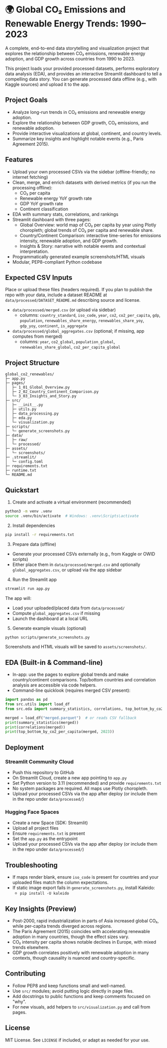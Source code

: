 # 🌍 Global CO₂ Emissions and Renewable Energy Trends: 1990–2023

A complete, end-to-end data storytelling and visualization project that explores the relationship between CO₂ emissions, renewable energy adoption, and GDP growth across countries from 1990 to 2023.

This project loads your provided processed datasets, performs exploratory data analysis (EDA), and provides an interactive Streamlit dashboard to tell a compelling data story. You can generate processed data offline (e.g., with Kaggle sources) and upload it to the app.

## Project Goals
- Analyze long-run trends in CO₂ emissions and renewable energy adoption.
- Explore the relationship between GDP growth, CO₂ emissions, and renewable adoption.
- Provide interactive visualizations at global, continent, and country levels.
- Summarize key insights and highlight notable events (e.g., Paris Agreement 2015).

## Features
- Upload your own processed CSVs via the sidebar (offline-friendly; no internet fetching)
- Clean, merge, and enrich datasets with derived metrics (if you run the processing offline):
  - CO₂ per capita
  - Renewable energy YoY growth rate
  - GDP YoY growth rate
  - Continent classification
- EDA with summary stats, correlations, and rankings
- Streamlit dashboard with three pages:
  - Global Overview: world map of CO₂ per capita by year using Plotly choropleth; global trends of CO₂ per capita and renewable share.
  - Country/Continent Comparison: interactive time-series for emissions intensity, renewable adoption, and GDP growth.
  - Insights & Story: narrative with notable events and contextual interpretation.
- Programmatically generated example screenshots/HTML visuals
- Modular, PEP8-compliant Python codebase

## Expected CSV Inputs
Place or upload these files (headers required). If you plan to publish the repo with your data, include a dataset README at `data/processed/DATASET_README.md` describing source and license.
- `data/processed/merged.csv` (or upload via sidebar)
  - columns: `country_standard`, `iso_code`, `year`, `co2`, `co2_per_capita`, `gdp`, `population`, `renewables_share_energy`, `renewables_share_yoy`, `gdp_yoy`, `continent`, `is_aggregate`
- `data/processed/global_aggregates.csv` (optional; if missing, app computes from merged)
  - columns: `year`, `co2_global`, `population_global`, `renewables_share_global`, `co2_per_capita_global`

## Project Structure
```
global_co2_renewables/
├─ app.py
├─ pages/
│  ├─ 1_01_Global_Overview.py
│  ├─ 2_02_Country_Continent_Comparison.py
│  └─ 3_03_Insights_and_Story.py
├─ src/
│  ├─ __init__.py
│  ├─ utils.py
│  ├─ data_processing.py
│  ├─ eda.py
│  └─ visualization.py
├─ scripts/
│  └─ generate_screenshots.py
├─ data/
│  ├─ raw/
│  └─ processed/
├─ assets/
│  └─ screenshots/
├─ .streamlit/
│  └─ config.toml
├─ requirements.txt
├─ runtime.txt
└─ README.md
```

## Quickstart

1) Create and activate a virtual environment (recommended)

```bash
python3 -m venv .venv
source .venv/bin/activate  # Windows: .venv\Scripts\activate
```

2) Install dependencies

```bash
pip install -r requirements.txt
```

3) Prepare data (offline)
- Generate your processed CSVs externally (e.g., from Kaggle or OWID scripts)
- Either place them in `data/processed/merged.csv` and optionally `global_aggregates.csv`, or upload via the app sidebar

4) Run the Streamlit app

```bash
streamlit run app.py
```

The app will:
- Load your uploaded/placed data from `data/processed/`
- Compute `global_aggregates.csv` if missing
- Launch the dashboard at a local URL

5) Generate example visuals (optional)

```bash
python scripts/generate_screenshots.py
```

Screenshots and HTML visuals will be saved to `assets/screenshots/`.

## EDA (Built-in & Command-line)
- In-app: use the pages to explore global trends and make country/continent comparisons. Top/bottom countries and correlation analysis are accessible via code helpers.
- Command-line quicklook (requires merged CSV present):
```python
import pandas as pd
from src.utils import load_df
from src.eda import summary_statistics, correlations, top_bottom_by_co2_per_capita

merged = load_df("merged.parquet")  # or reads CSV fallback
print(summary_statistics(merged))
print(correlations(merged))
print(top_bottom_by_co2_per_capita(merged, 2023))
```

## Deployment

### Streamlit Community Cloud
- Push this repository to GitHub
- On Streamlit Cloud, create a new app pointing to `app.py`
- Set Python version to 3.11 (recommended) and provide `requirements.txt`
- No system packages are required. All maps use Plotly choropleth.
- Upload your processed CSVs via the app after deploy (or include them in the repo under `data/processed/`)

### Hugging Face Spaces
- Create a new Space (SDK: Streamlit)
- Upload all project files
- Ensure `requirements.txt` is present
- Set the `app.py` as the entrypoint
- Upload your processed CSVs via the app after deploy (or include them in the repo under `data/processed/`)

## Troubleshooting
- If maps render blank, ensure `iso_code` is present for countries and your uploaded files match the column expectations.
- If static image export fails in `generate_screenshots.py`, install Kaleido:
  - `pip install -U kaleido`

## Key Insights (Preview)
- Post-2000, rapid industrialization in parts of Asia increased global CO₂, while per-capita trends diverged across regions.
- The Paris Agreement (2015) coincides with accelerating renewable adoption in many countries, though the effect sizes vary.
- CO₂ intensity per capita shows notable declines in Europe, with mixed trends elsewhere.
- GDP growth correlates positively with renewable adoption in many contexts, though causality is nuanced and country-specific.

## Contributing
- Follow PEP8 and keep functions small and well-named.
- Use `src/` modules; avoid putting logic directly in page files.
- Add docstrings to public functions and keep comments focused on "why".
- For new visuals, add helpers to `src/visualization.py` and call from pages.

## License
MIT License. See `LICENSE` if included, or adapt as needed for your use.